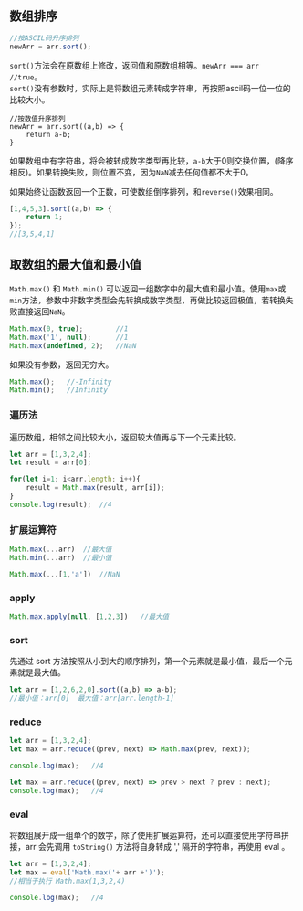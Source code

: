 ## 数组排序

``` JavaScript
//按ASCIL码升序排列
newArr = arr.sort();
```
`sort()`方法会在原数组上修改，返回值和原数组相等。`newArr === arr  //true`。  
`sort()`没有参数时，实际上是将数组元素转成字符串，再按照ascil码一位一位的比较大小。

```
//按数值升序排列
newArr = arr.sort((a,b) => {
    return a-b;
}
```
  
如果数组中有字符串，将会被转成数字类型再比较，`a-b`大于0则交换位置，(降序相反)。如果转换失败，则位置不变，因为`NaN`减去任何值都不大于0。
   
如果始终让函数返回一个正数，可使数组倒序排列，和`reverse()`效果相同。

``` JavaScript
[1,4,5,3].sort((a,b) => {
    return 1;
});
//[3,5,4,1]
```

## 取数组的最大值和最小值

`Math.max()` 和 `Math.min()` 可以返回一组数字中的最大值和最小值。使用`max`或`min`方法，参数中非数字类型会先转换成数字类型，再做比较返回极值，若转换失败直接返回`NaN`。

```js
Math.max(0, true);        //1
Math.max('1', null);      //1
Math.max(undefined, 2);   //NaN
```

如果没有参数，返回无穷大。

```js
Math.max();   //-Infinity
Math.min();   //Infinity
```

### 遍历法

遍历数组，相邻之间比较大小，返回较大值再与下一个元素比较。

```js
let arr = [1,3,2,4];
let result = arr[0];

for(let i=1; i<arr.length; i++){
    result = Math.max(result, arr[i]);
}
console.log(result);  //4

```

### 扩展运算符

``` JavaScript
Math.max(...arr)  //最大值
Math.min(...arr)  //最小值

Math.max(...[1,'a'])  //NaN
```

### apply

```js
Math.max.apply(null, [1,2,3])   //最大值
```

### sort

先通过 sort 方法按照从小到大的顺序排列，第一个元素就是最小值，最后一个元素就是最大值。

```js
let arr = [1,2,6,2,0].sort((a,b) => a-b);
//最小值：arr[0]  最大值：arr[arr.length-1]
```

### reduce

```js
let arr = [1,3,2,4];
let max = arr.reduce((prev, next) => Math.max(prev, next));

console.log(max);   //4
```

```js
let max = arr.reduce((prev, next) => prev > next ? prev : next);
console.log(max);   //4
```

### eval

将数组展开成一组单个的数字，除了使用扩展运算符，还可以直接使用字符串拼接，arr 会先调用 `toString()` 方法将自身转成 ',' 隔开的字符串，再使用 eval 。

```js
let arr = [1,3,2,4];
let max = eval('Math.max('+ arr +')');
//相当于执行 Math.max(1,3,2,4)

console.log(max);   //4
```





























